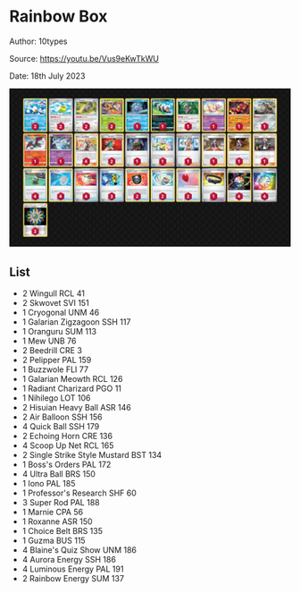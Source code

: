# Rainbow Box

Author: 10types

Source: <https://youtu.be/Vus9eKwTkWU>

Date: 18th July 2023

![decklist](../../images/PAL/Rainbow%20Box/1-%20Rainbow%20Box.png)

## List

* 2 Wingull RCL 41
* 2 Skwovet SVI 151
* 1 Cryogonal UNM 46
* 1 Galarian Zigzagoon SSH 117
* 1 Oranguru SUM 113
* 1 Mew UNB 76
* 2 Beedrill CRE 3
* 2 Pelipper PAL 159
* 1 Buzzwole FLI 77
* 1 Galarian Meowth RCL 126
* 1 Radiant Charizard PGO 11
* 1 Nihilego LOT 106
* 2 Hisuian Heavy Ball ASR 146
* 2 Air Balloon SSH 156
* 4 Quick Ball SSH 179
* 2 Echoing Horn CRE 136
* 4 Scoop Up Net RCL 165
* 2 Single Strike Style Mustard BST 134
* 1 Boss's Orders PAL 172
* 4 Ultra Ball BRS 150
* 1 Iono PAL 185
* 1 Professor's Research SHF 60
* 3 Super Rod PAL 188
* 1 Marnie CPA 56
* 1 Roxanne ASR 150
* 1 Choice Belt BRS 135
* 1 Guzma BUS 115
* 4 Blaine's Quiz Show UNM 186
* 4 Aurora Energy SSH 186
* 4 Luminous Energy PAL 191
* 2 Rainbow Energy SUM 137

